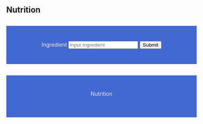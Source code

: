 ## Nutrition 

<script>

function getNutrition(foodName) {
    result = document.getElementById("getNutritionResult");

    // Fetch data from API
    fetch('https://csatri1.tk/api/nutrition/findCalories/"'+food+'"')
    .then(response => response.json())
    .then(data => {

        console.log(data);

        result.innerHTML = foodName + " calories: " + data.getNutrition;
    })
}

</script>


<div style="background-color:rgba(63, 101, 209, 0.98); text-align:center; vertical-align: middle; padding:40px 0; margin-top:30px">
    <w>Ingredient</w>
    <input id="ingredient" placeholder="Input Ingredient">
    <button onclick="getNutrition()">Submit</button>
</div>

<div style="background-color:rgba(63, 101, 209, 0.98); text-align:center; vertical-align: middle; padding:40px 0; margin-top:30px">
    <w>Nutrition</w>
    <p id="getNutritionResult"></p>
</div>

<style>
b { color: blue }
g { color: grey }
w { color: #eeeee4 }

// resets
s { text-decoration:none; } //strike-through
em { font-style: normal; font-weight: bold; } //italic emphasis
</style>







